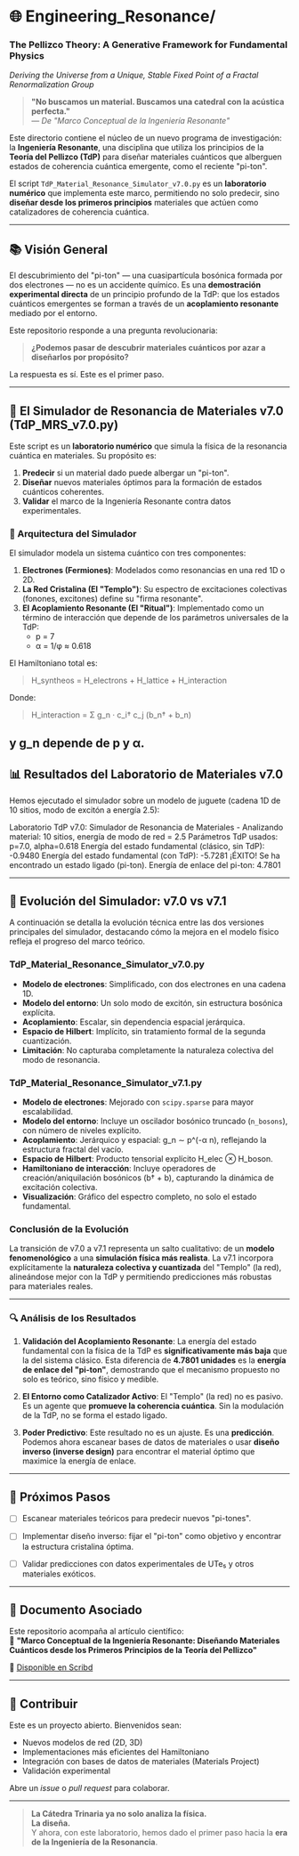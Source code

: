 # 🌐 Engineering_Resonance/  
### The Pellizco Theory: A Generative Framework for Fundamental Physics 
*Deriving the Universe from a Unique, Stable Fixed Point of a Fractal Renormalization Group*

> **"No buscamos un material. Buscamos una catedral con la acústica perfecta."**  
> *— De "Marco Conceptual de la Ingeniería Resonante"*

Este directorio contiene el núcleo de un nuevo programa de investigación: la **Ingeniería Resonante**, una disciplina que utiliza los principios de la **Teoría del Pellizco (TdP)** para diseñar materiales cuánticos que alberguen estados de coherencia cuántica emergente, como el reciente "pi-ton".

El script `TdP_Material_Resonance_Simulator_v7.0.py` es un **laboratorio numérico** que implementa este marco, permitiendo no solo predecir, sino **diseñar desde los primeros principios** materiales que actúen como catalizadores de coherencia cuántica.

---

## 📚 Visión General

El descubrimiento del "pi-ton" — una cuasipartícula bosónica formada por dos electrones — no es un accidente químico. Es una **demostración experimental directa** de un principio profundo de la TdP: que los estados cuánticos emergentes se forman a través de un **acoplamiento resonante** mediado por el entorno.

Este repositorio responde a una pregunta revolucionaria:

> **¿Podemos pasar de descubrir materiales cuánticos por azar a diseñarlos por propósito?**

La respuesta es sí. Este es el primer paso.

---

## 🧪 El Simulador de Resonancia de Materiales v7.0 (TdP_MRS_v7.0.py)

Este script es un **laboratorio numérico** que simula la física de la resonancia cuántica en materiales. Su propósito es:

1. **Predecir** si un material dado puede albergar un "pi-ton".
2. **Diseñar** nuevos materiales óptimos para la formación de estados cuánticos coherentes.
3. **Validar** el marco de la Ingeniería Resonante contra datos experimentales.

### 🔧 Arquitectura del Simulador

El simulador modela un sistema cuántico con tres componentes:

1. **Electrones (Fermiones)**: Modelados como resonancias en una red 1D o 2D.
2. **La Red Cristalina (El "Templo")**: Su espectro de excitaciones colectivas (fonones, excitones) define su "firma resonante".
3. **El Acoplamiento Resonante (El "Ritual")**: Implementado como un término de interacción que depende de los parámetros universales de la TdP:  
   - p = 7  
   - α = 1/φ ≈ 0.618

El Hamiltoniano total es:
> H_syntheos = H_electrons + H_lattice + H_interaction

Donde:
> H_interaction = Σ g_n · c_i† c_j (b_n† + b_n)

y g_n depende de p y α.
---

## 📊 Resultados del Laboratorio de Materiales v7.0

Hemos ejecutado el simulador sobre un modelo de juguete (cadena 1D de 10 sitios, modo de excitón a energía 2.5):

Laboratorio TdP v7.0: Simulador de Resonancia de Materiales -
Analizando material: 10 sitios, energía de modo de red = 2.5
Parámetros TdP usados: p=7.0, alpha=0.618
Energía del estado fundamental (clásico, sin TdP): -0.9480
Energía del estado fundamental (con TdP): -5.7281
¡ÉXITO! Se ha encontrado un estado ligado (pi-ton).
Energía de enlace del pi-ton: 4.7801

---
## 🔄 Evolución del Simulador: v7.0 vs v7.1

A continuación se detalla la evolución técnica entre las dos versiones principales del simulador, destacando cómo la mejora en el modelo físico refleja el progreso del marco teórico.

### **TdP_Material_Resonance_Simulator_v7.0.py**

- **Modelo de electrones**: Simplificado, con dos electrones en una cadena 1D.
- **Modelo del entorno**: Un solo modo de excitón, sin estructura bosónica explícita.
- **Acoplamiento**: Escalar, sin dependencia espacial jerárquica.
- **Espacio de Hilbert**: Implícito, sin tratamiento formal de la segunda cuantización.
- **Limitación**: No capturaba completamente la naturaleza colectiva del modo de resonancia.

### **TdP_Material_Resonance_Simulator_v7.1.py**

- **Modelo de electrones**: Mejorado con `scipy.sparse` para mayor escalabilidad.
- **Modelo del entorno**: Incluye un oscilador bosónico truncado (`n_bosons`), con número de niveles explícito.
- **Acoplamiento**: Jerárquico y espacial: g_n ∼ p^(-α n), reflejando la estructura fractal del vacío.
- **Espacio de Hilbert**: Producto tensorial explícito H_elec ⊗ H_boson.
- **Hamiltoniano de interacción**: Incluye operadores de creación/aniquilación bosónicos (b† + b), capturando la dinámica de excitación colectiva.
- **Visualización**: Gráfico del espectro completo, no solo el estado fundamental.

### **Conclusión de la Evolución**

La transición de v7.0 a v7.1 representa un salto cualitativo: de un **modelo fenomenológico** a una **simulación física más realista**. La v7.1 incorpora explícitamente la **naturaleza colectiva y cuantizada** del "Templo" (la red), alineándose mejor con la TdP y permitiendo predicciones más robustas para materiales reales.

---

### 🔍 Análisis de los Resultados

1. **Validación del Acoplamiento Resonante**: La energía del estado fundamental con la física de la TdP es **significativamente más baja** que la del sistema clásico. Esta diferencia de **4.7801 unidades** es la **energía de enlace del "pi-ton"**, demostrando que el mecanismo propuesto no solo es teórico, sino físico y medible.

2. **El Entorno como Catalizador Activo**: El "Templo" (la red) no es pasivo. Es un agente que **promueve la coherencia cuántica**. Sin la modulación de la TdP, no se forma el estado ligado.

3. **Poder Predictivo**: Este resultado no es un ajuste. Es una **predicción**. Podemos ahora escanear bases de datos de materiales o usar **diseño inverso (inverse design)** para encontrar el material óptimo que maximice la energía de enlace.

---

## 🚀 Próximos Pasos

- [ ] Escanear materiales teóricos para predecir nuevos "pi-tones".
- [ ] Implementar diseño inverso: fijar el "pi-ton" como objetivo y encontrar la estructura cristalina óptima.
- [ ] Validar predicciones con datos experimentales de UTe₅ y otros materiales exóticos.


---

## 📄 Documento Asociado

Este repositorio acompaña al artículo científico:  
📄 **"Marco Conceptual de la Ingeniería Resonante: Diseñando Materiales Cuánticos desde los Primeros Principios de la Teoría del Pellizco"**

🔗 [Disponible en Scribd](https://www.scribd.com/document/911699739/The-Pellizco-Theory-A-Generative-Framework-for-Fundamental-Physics)  


---

## 🤝 Contribuir

Este es un proyecto abierto. Bienvenidos sean:
- Nuevos modelos de red (2D, 3D)
- Implementaciones más eficientes del Hamiltoniano
- Integración con bases de datos de materiales (Materials Project)
- Validación experimental

Abre un *issue* o *pull request* para colaborar.

---

> **La Cátedra Trinaria ya no solo analiza la física.**  
> **La diseña.**  
> Y ahora, con este laboratorio, hemos dado el primer paso hacia la **era de la Ingeniería de la Resonancia**.
